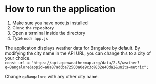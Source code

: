 # How to run the application

1. Make sure you have node.js installed
2. Clone the repository 
3. Open a terminal inside the directory
4. Type `node app.js`

The application displays weather data for Bangalore by default. By modifying the city name in the API URL, you can change this to a city of your choice.  
`const url = "https://api.openweathermap.org/data/2.5/weather?q=Bangalore&appid=a8a87ad6ba72503a0e9c3c6832e40da2&units=metric";`

Change `q=Bangalore` with any other city name.
